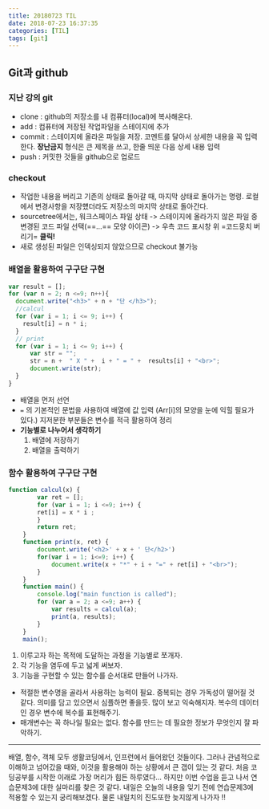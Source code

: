 ```yaml
---
title: 20180723 TIL
date: 2018-07-23 16:37:35
categories: [TIL]
tags: [git]
---
```


## Git과 github

### 지난 강의 git
- clone : github의 저장소를 내 컴퓨터(local)에 복사해온다.
- add : 컴퓨터에 저장된 작업파일을 스테이지에 추가
- commit : 스테이지에 올라온 파일을 저장. 코멘트를 달아서 상세한 내용을 꼭 입력한다. **장난금지** 형식은 큰 제목을 쓰고, 한줄 띄운 다음 상세 내용 입력
- push : 커밋한 것들을 github으로 업로드

### checkout
- 작업한 내용을 버리고 기존의 상태로 돌아갈 때, 마지막 상태로 돌아가는 명령. 로컬에서 변경사항을 저장헀더라도 저장소의 마지막 상태로 돌아간다.
- sourcetree에서는, 워크스페이스 파일 상태 -> 스테이지에 올라가지 않은 파일 중 변경된 코드 파일 선택(==...== 모양 아이콘) -> 우측 코드 표시창 위 =코드뭉치 버리기= **클릭!**
- 새로 생성된 파일은 인덱싱되지 않았으므로 checkout 불가능

### 배열을 활용하여 구구단 구현
```javascript
var result = [];
for (var n = 2; n <=9; n++){
  document.write("<h3>" + n + "단 </h3>");
  //calcul
  for (var i = 1; i <= 9; i++) {
    result[i] = n * i;
  }
  // print
  for (var i = 1; i <= 9; i++) {
      var str = "";
      str = n +  " X " +  i + " = " +  results[i] + "<br>";
      document.write(str);
  }
}
```
- 배열을 먼저 선언
- `=` 의 기본적인 문법을 사용하여 배열에 값 입력
(Arr[i]의 모양을 눈에 익힐 필요가 있다.)
지저분한 부분들은 변수를 적극 활용하여 정리
- **기능별로 나누어서 생각하기**
  1. 배열에 저장하기
  2. 배열을 출력하기

### 함수 활용하여 구구단 구현
```javascript
function calcul(x) {
        var ret = [];
        for (var i = 1; i <=9; i++) {
        ret[i] = x * i ;
        }
        return ret;
    }
    function print(x, ret) {
        document.write('<h2>' + x + ' 단</h2>')
        for(var i = 1; i<=9; i++) {
            document.write(x + "*" + i + "=" + ret[i] + "<br>");
        }
    }
    function main() {
        console.log("main function is called");
        for (var a = 2; a <=9; a++) {
            var results = calcul(a);
            print(a, results);
        }
    }
    main();
```
1. 이루고자 하는 목적에 도달하는 과정을 기능별로 쪼개자.
2. 각 기능을 염두에 두고 넓게 써보자.
3. 기능을 구현할 수 있는 함수를 순서대로 만들어 나가자.
- 적절한 변수명을 골라서 사용하는 능력이 필요. 중복되는 경우 가독성이 떨어질 것 같다. 의미를 담고 있으면서 심플하면 좋을듯. 많이 보고 익숙해지자. 복수의 데이터인 경우 변수에 복수를 표현해주기.
- 매개변수는 꼭 하나일 필요는 없다. 함수를 만드는 데 필요한 정보가 무엇인지 잘 파악하기.

***

배열, 함수, 객체 모두 생활코딩에서, 인프런에서 들어왔던 것들이다. 그러나 관념적으로 이해하고 넘어갔을 때와, 이것을 활용해야 하는 상황에서 큰 갭이 있는 것 같다. 처음 코딩공부를 시작한 이래로 가장 머리가 힘든 하루였다… 하지만 이번 수업을 듣고 나서 연습문제3에 대한 실마리를 찾은 것 같다. 내일은 오늘의 내용을 잊기 전에 연습문제3에 적용할 수 있는지 궁리해보겠다. 물론 내일치의 진도또한 늦지않게 나가자 !!